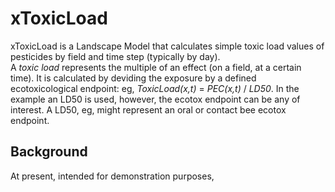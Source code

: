 # xToxicLoad

xToxicLoad is a Landscape Model that calculates simple toxic load values of pesticides by field and time step (typically by day).  
A *toxic load* represents the multiple of an effect (on a field, at a certain time). It is calculated by deviding the exposure by a defined ecotoxicological endpoint: eg, *ToxicLoad(x,t)* = *PEC(x,t)* / *LD50*. In the example an LD50 is used, however, the ecotox endpoint can be any of interest. A LD50, eg, might represent an oral or contact bee ecotox endpoint.


## Background
At present, intended for demonstration purposes, 